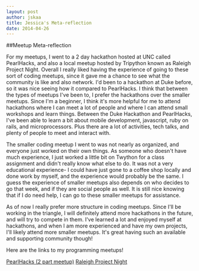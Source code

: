 ```yaml
---
layout: post
author: jskaa
title: Jessica's Meta-reflection 
date: 2014-04-26
---
```


##Meetup Meta-reflection

For my meetups, I went to a 2 day hackathon hosted at UNC called PearlHacks, and also a local meetup hosted 
by Tripython known as Raleigh Project Night. Overall I really liked having the experience of going to 
these sort of coding meetups, since it gave me a chance to see what the community is like and also network. 
I'd been to a hackathon at Duke before, so it was nice seeing how it compared to PearlHacks. I think that 
between the types of meetups I've been to, I prefer the hackathons over the smaller meetups. Since I'm a beginner,
I think it's more helpful for me to attend hackathons where I can meet a lot of people and where I can attend
small workshops and learn things. Between the Duke Hackathon and PearlHacks, I've been able to learn a bit about
mobile development, javascript, ruby on rails, and microprocessors. Plus there are a lot of activities, tech talks, 
and plenty of people to meet and interact with. 

The smaller coding meetup I went to was not nearly as organized, and everyone just worked on their own things. 
As someone who doesn't have much experience, I just worked a little bit on Twython for a class assignment and 
didn't really know what else to do. It was not a very educational experience- I could have just gone to a coffee shop
locally and done work by myself, and the experience would probably be the same. I guess the experience
of smaller meetups also depends on who decides to go that week, and if they are social people as well. It is 
still nice knowing that if I do need help, I can go to these smaller meetups for assistance.

As of now I really prefer more structure in coding meetups. Since I'll be working in the triangle, I will definitely
attend more hackathons in the future, and will try to compete in them. I've learned a lot and enjoyed myself at
hackathons, and when I am more experienced and have my own projects, I'll likely attend more smaller meetups. 
It's great having such an available and supporting community though! 

Here are the links to my programming meetups!

[PearlHacks (2 part meetup)](https://plus.google.com/109314540901856177049/posts/MTFTAZF6nFg)
[Raleigh Project Night](https://plus.google.com/109314540901856177049/posts/gEMKDrDoDky)